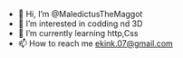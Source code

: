 - 👋 Hi, I’m @MaledictusTheMaggot
- 👀 I’m interested in codding nd 3D 
- 🌱 I’m currently learning http,Css
- 📫 How to reach me ekink.07@gmail.com

<!---
MaledictusTheMaggot/MaledictusTheMaggot is a ✨ special ✨ repository because its `README.md` (this file) appears on your GitHub profile.
You can click the Preview link to take a look at your changes.
--->
